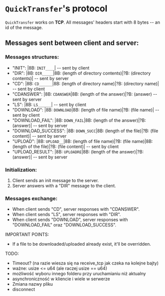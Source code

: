 # `QuickTransfer`'s protocol
`QuickTransfer` works on **TCP**.
All messages' headers start with 8 bytes -- an id of the message.

## Messages sent between client and server:
### Messages structures:
- "INIT": |8B: `INIT____`| -- sent by client
- "DIR": |8B: `DIR_____`|8B: (length of directory contents)|?B: (directory contents)|  -- sent by server
- "CD": |8B: `CD______`|8B: (length of directory name)|?B: (directory name)| -- sent by client
- "CDANSWER": |8B: `CDANSWER`|8B: (length of the answer)|?B: (answer) -- sent by server
- "LS": |8B: `LS______`| -- sent by client
- "DOWNLOAD": |8B: `DOWNLOAD`|8B: (length of file name)|?B: (file name)| -- sent by client
- "DOWNLOAD_FAIL": |8B: `DOWN_FAIL`|8B: (length of the answer)|?B: (answer)| -- sent by server
- "DOWNLOAD_SUCCESS": |8B: `DOWN_SUCC`|8B: (length of the file)|?B: (file content)| -- sent by server
- "UPLOAD": |8B: `UPLOAD__`|8B: (length of file name)|?B: (file name)|8B: (length of the file)|?B: (file content)| -- sent by client
- "UPLOAD_RESULT": |8B: `UPLOADRE`|8B: (length of the answer)|?B: (answer)| -- sent by server

### Initialization:
1. Client sends an init message to the server.
2. Server answers with a "DIR" message to the client.

### Messages exchange:
- When client sends "CD", server responses with "CDANSWER".
- When client sends "LS", server responses with "DIR".
- When client sends "DOWNLOAD", server responses with "DOWNLOAD_FAIL" oraz "DOWNLOAD_SUCCESS".

IMPORTANT POINTS:
- If a file to be downloaded/uploaded already exist, it'll be overridden.

TODO:
- Timeout? (na razie wiesza się na receive_tcp jak czeka na kolejne bajty)
- ważne: usize <= u64 (ale raczej usize == u64)
- możliwość wyboru innego folderu przy uruchamianiu niż aktualny
- asynchroniczność w kliencie i wiele w serwerze
- Zmiana nazwy pliku
- disconnect